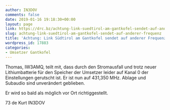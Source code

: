 ```yaml
---
author: IN3DOV
comments: false
date: 2019-01-16 19:18:30+00:00
layout: page
link: https://drc.bz/achtung-link-suedtirol-am-gantkofel-sendet-auf-anderer-frequenz/
slug: achtung-link-suedtirol-am-gantkofel-sendet-auf-anderer-frequenz
title: 'Achtung: Link Südtirol am Gantkofel sendet auf anderer Frequenz.'
wordpress_id: 17883
categories:
- Umsetzer Gantkofel
---
```


Thomas, IW3AMQ, teilt mit, dass durch den Stromausfall und trotz neuer Lithiumbatterie für den Speicher der Umsetzer leider auf Kanal 0 der Einstellungen gerutscht ist. Er ist nun auf 431,350 MHz. Ablage und Subaudio sind unverändert geblieben.

Er wird so bald als möglich vor Ort richtiggestellt.

73 de Kurt IN3DOV
